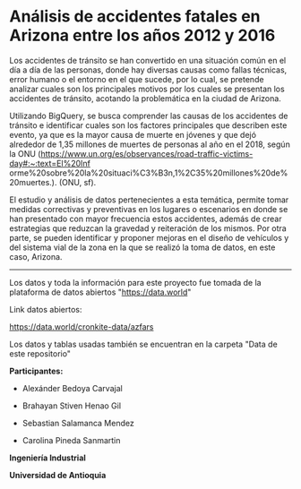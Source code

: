 # Análisis de accidentes fatales en Arizona entre los años 2012 y 2016

Los accidentes de tránsito se han convertido en una situación común en el día a día de las personas, donde hay diversas causas como fallas técnicas, error humano o el entorno en el que sucede, por lo cual, se pretende analizar cuales son los principales motivos por los cuales se presentan los accidentes de tránsito, acotando la problemática en la ciudad de Arizona.

Utilizando BigQuery, se busca comprender las causas de los accidentes de tránsito e identificar cuales son los factores principales que describen este evento, ya que es la mayor causa de muerte en jóvenes y que dejó alrededor de 1,35 millones de muertes de personas al año en el 2018, según la ONU (https://www.un.org/es/observances/road-traffic-victims-day#:~:text=El%20Inf orme%20sobre%20la%20situaci%C3%B3n,1%2C35%20millones%20de%20muertes.). (ONU, sf).

El estudio y análisis de datos pertenecientes a esta temática, permite tomar medidas correctivas y preventivas en los lugares o escenarios en donde se han presentado con mayor frecuencia estos accidentes, además de crear estrategias que reduzcan la gravedad y reiteración de los mismos. Por otra parte, se pueden identificar y proponer mejoras en el diseño de vehículos y del sistema vial de la zona en la que se realizó la toma de datos, en este caso, Arizona.


-----------------------------------------------------------------------------------------------------------------------------------------------------------------------



Los datos y toda la información para este proyecto fue tomada de la plataforma de datos abiertos "https://data.world"


Link datos abiertos:

https://data.world/cronkite-data/azfars

Los datos y tablas usadas también se encuentran en la carpeta "Data de este repositorio"



**Participantes:**

- Alexánder Bedoya Carvajal

- Brahayan Stiven Henao Gil

- Sebastian Salamanca Mendez

- Carolina Pineda Sanmartin



**Ingeniería Industrial**

**Universidad de Antioquia**
